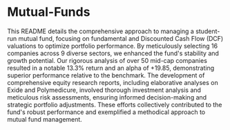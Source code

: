 # Mutual-Funds
This README details the comprehensive approach to managing a student-run mutual fund, focusing on fundamental and Discounted Cash Flow (DCF) valuations to optimize portfolio performance. By meticulously selecting 16 companies across 9 diverse sectors, we enhanced the fund's stability and growth potential. Our rigorous analysis of over 50 mid-cap companies resulted in a notable 13.3% return and an alpha of +19.85, demonstrating superior performance relative to the benchmark. The development of comprehensive equity research reports, including elaborative analyses on Exide and Polymedicure, involved thorough investment analysis and meticulous risk assessments, ensuring informed decision-making and strategic portfolio adjustments. These efforts collectively contributed to the fund's robust performance and exemplified a methodical approach to mutual fund management.
